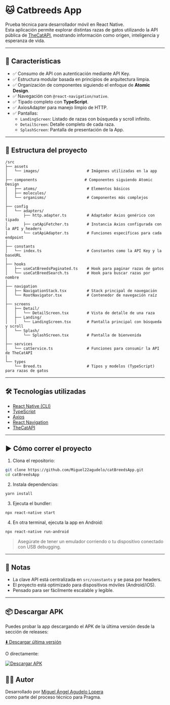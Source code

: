 # 🐱 Catbreeds App

Prueba técnica para desarrollador móvil en React Native.  
Esta aplicación permite explorar distintas razas de gatos utilizando la API pública de [TheCatAPI](https://thecatapi.com/), mostrando información como origen, inteligencia y esperanza de vida.

---

## 🚀 Características

- ✅ Consumo de API con autenticación mediante API Key.
- ✅ Estructura modular basada en principios de arquitectura limpia.
- ✅ Organización de componentes siguiendo el enfoque de **Atomic Design**.
- ✅ Navegación con `@react-navigation/native`.
- ✅ Tipado completo con **TypeScript**.
- ✅ AxiosAdapter para manejo limpio de HTTP.
- ✅ Pantallas:
  - `LandingScreen`: Listado de razas con búsqueda y scroll infinito.
  - `DetailScreen`: Detalle completo de cada raza.
  - `SplashScreen`: Pantalla de presentación de la App.

---

## 📂 Estructura del proyecto

```
/src
├── assets
│   └── images/                     # Imágenes utilizadas en la app
│
├── components                     # Componentes siguiendo Atomic Design
│   ├── atoms/                      # Elementos básicos
│   ├── molecules/
│   └── organisms/                  # Componentes más complejos
│
├── config
│   └── adapters/
│       ├── http.adapter.ts         # Adaptador Axios genérico con tipado
│       ├── catApiFetcher.ts        # Instancia Axios configurada con la API y headers
│       └── catApiAdapter.ts        # Funciones específicas para cada endpoint
│
├── constants
│   └── index.ts                    # Constantes como la API Key y la baseURL
│
├── hooks
│   ├── useCatBreedsPaginated.ts    # Hook para paginar razas de gatos
│   └── useCatBreedSearch.ts        # Hook para buscar razas por nombre
│
├── navigation
│   ├── NavigationStack.tsx         # Stack principal de navegación
│   └── RootNavigator.tsx           # Contenedor de navegación raíz
│
├── screens
│   ├── Detail/
│   │   └── DetailScreen.tsx        # Vista de detalle de una raza
│   ├── Landing/
│   │   └── LandingScreen.tsx       # Pantalla principal con búsqueda y scroll
│   └── Splash/
│       └── SplashScreen.tsx        # Pantalla de bienvenida
│
├── services
│   └── catService.ts               # Funciones para consumir la API de TheCatAPI
│
└── types
    └── Breed.ts                    # Tipos y modelos (TypeScript) para razas de gatos

```

---

## 🛠️ Tecnologías utilizadas

- [React Native (CLI)](https://reactnative.dev/)
- [TypeScript](https://www.typescriptlang.org/)
- [Axios](https://axios-http.com/)
- [React Navigation](https://reactnavigation.org/)
- [TheCatAPI](https://thecatapi.com/)

---

## ▶️ Cómo correr el proyecto

1. Clona el repositorio:

```bash
git clone https://github.com/Miguel22agudelo/catBreedsApp.git
cd catBreedsApp
```

2. Instala dependencias:

```bash
yarn install
```

3. Ejecuta el bundler:

```bash
npx react-native start
```

4. En otra terminal, ejecuta la app en Android:

```bash
npx react-native run-android
```

> Asegúrate de tener un emulador corriendo o tu dispositivo conectado con USB debugging.

---

<!-- ## 📸 Capturas

_Si tienes tiempo, agrega screenshots aquí para mostrar el diseño visual._ -->

<!-- --- -->

## 🔐 Notas

- La clave API está centralizada en `src/constants` y se pasa por headers.
- El proyecto está optimizado para dispositivos móviles (Android/iOS).
- Pensado para ser fácilmente escalable y legible.

---

## 📦 Descargar APK

Puedes probar la app descargando el APK de la última versión desde la sección de releases:

[⬇️ Descargar última versión](https://github.com/Miguel22agudelo/catBreedsApp/releases/latest)

O directamente:

[![Descargar APK](https://img.shields.io/badge/📲%20Download%20APK-blue?style=for-the-badge)](https://github.com/Miguel22agudelo/catBreedsApp/releases/latest/download/app-release.apk)

## 🧑‍💻 Autor

Desarrollado por [Miguel Ángel Agudelo Lopera](https://github.com/Miguel22agudelo)  
como parte del proceso técnico para Pragma.
